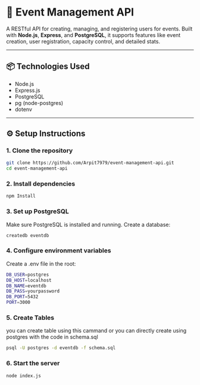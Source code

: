 # 🎉 Event Management API

A RESTful API for creating, managing, and registering users for events. Built with **Node.js**, **Express**, and **PostgreSQL**, it supports features like event creation, user registration, capacity control, and detailed stats.

---

## 📦 Technologies Used

- Node.js
- Express.js
- PostgreSQL
- pg (node-postgres)
- dotenv

---

## ⚙️ Setup Instructions

### 1. Clone the repository

```bash
git clone https://github.com/Arpit7979/event-management-api.git
cd event-management-api

```

### 2. Install dependencies

```bash
npm Install
```

### 3. Set up PostgreSQL

Make sure PostgreSQL is installed and running. Create a database:

```bash
createdb eventdb
```

### 4. Configure environment variables

Create a .env file in the root:

```bash
DB_USER=postgres
DB_HOST=localhost
DB_NAME=eventdb
DB_PASS=yourpassword
DB_PORT=5432
PORT=3000
```

### 5. Create Tables

you can create table using this cammand or you can directly create using postgres with the code in schema.sql

```bash
psql -U postgres -d eventdb -f schema.sql
```

### 6. Start the server

```bash
node index.js
```
